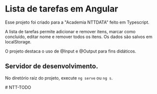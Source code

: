 # Lista de tarefas em Angular

Esse projeto foi criado para a "Academia NTTDATA" feito em Typescript.

A lista de tarefas permite adicionar e remover itens, marcar como concluído, editar nome e remover todos os itens. Os dados são salvos em localStorage.

O projeto destaca o uso de @Input e @Output para fins didáticos.

## Servidor de desenvolvimento.

No diretório raiz do projeto, execute `ng serve` ou `ng s`.

#   N T T - T O D O  
 